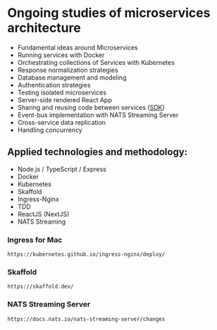 # Ongoing studies of microservices architecture

- Fundamental ideas around Microservices
- Running services with Docker
- Orchestrating collections of Services with Kubernetes
- Response normalization strategies
- Database management and modeling
- Authentication strategies
- Testing isolated microservices
- Server-side rendered React App
- Sharing and reusing code between services ([SDK](https://www.npmjs.com/package/@lm-ticketing/sdk))
- Event-bus implementation with NATS Streaming Server
- Cross-service data replication
- Handling concurrency

## Applied technologies and methodology:

- Node.js / TypeScript / Express
- Docker
- Kubernetes
- Skaffold
- Ingress-Nginx
- TDD
- ReactJS (NextJS)
- NATS Streaming

### Ingress for Mac

```
https://kubernetes.github.io/ingress-nginx/deploy/
```

### Skaffold

```
https://skaffold.dev/
```

### NATS Streaming Server

```
https://docs.nats.io/nats-streaming-server/changes
```
